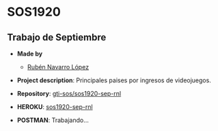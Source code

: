 # SOS1920

## Trabajo de Septiembre

- **Made by**
  - [Rubén Navarro López](https://github.com/jolaru21)
  
- **Project description**: Principales paises por ingresos de videojuegos.

- **Repository**: [gti-sos/sos1920-sep-rnl](https://github.com/Jolaru21/sos1920-sep-rnl)

-  **HEROKU**: [sos1920-sep-rnl](https://sos1920-sept-rnl.herokuapp.com)

-  **POSTMAN**:
Trabajando...

